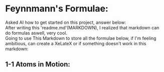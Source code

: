 # Feynnmann's Formulae:</br>
Asked AI how to get started on this project, answer below:</br>
After writing this 'readme.md'(MARKDOWN), I realized that markdown can do formulas aswell, very cool. </br>
Going to use This Markdown to store all the formulae below, if I'm feeling ambitious, can create a XeLateX or if something doesn't work in this markdown:</br>

## 1-1 Atoms in Motion:</br>
